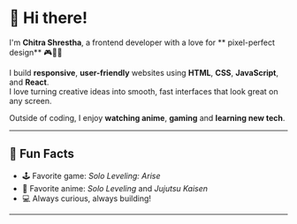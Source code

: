 # 👋 Hi there!

I'm **Chitra Shrestha**, a frontend developer with a love for ** pixel-perfect design** 🎮👨‍💻

I build **responsive**, **user-friendly** websites using **HTML**, **CSS**, **JavaScript**, and **React**.  
I love turning creative ideas into smooth, fast interfaces that look great on any screen.

Outside of coding, I enjoy **watching anime**, **gaming** and **learning new tech**.

---

## 🎯 Fun Facts

- 🕹️ Favorite game: *Solo Leveling: Arise*
- 🎴 Favorite anime: *Solo Leveling* and *Jujutsu Kaisen*
- 💻 Always curious, always building!

---
